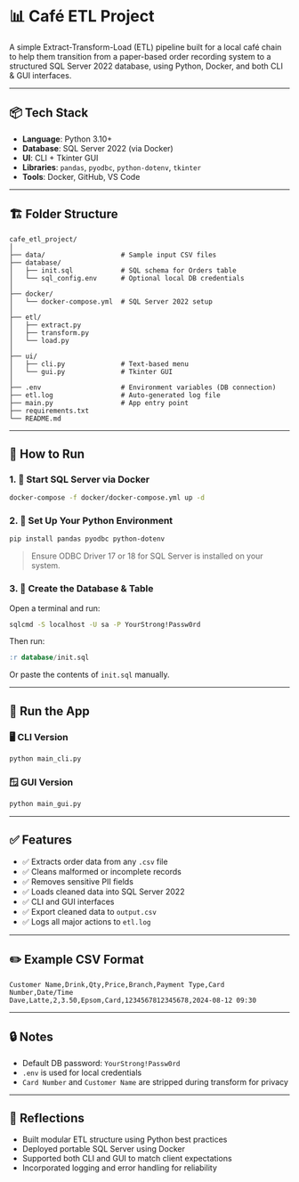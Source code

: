 
# 📊 Café ETL Project

A simple Extract-Transform-Load (ETL) pipeline built for a local café chain to help them transition from a paper-based order recording system to a structured SQL Server 2022 database, using Python, Docker, and both CLI & GUI interfaces.

---

## 📦 Tech Stack

- **Language**: Python 3.10+
- **Database**: SQL Server 2022 (via Docker)
- **UI**: CLI + Tkinter GUI
- **Libraries**: `pandas`, `pyodbc`, `python-dotenv`, `tkinter`
- **Tools**: Docker, GitHub, VS Code

---

## 🏗️ Folder Structure

```
cafe_etl_project/
│
├── data/                   # Sample input CSV files
├── database/
│   ├── init.sql            # SQL schema for Orders table
│   └── sql_config.env      # Optional local DB credentials
│
├── docker/
│   └── docker-compose.yml  # SQL Server 2022 setup
│
├── etl/
│   ├── extract.py
│   ├── transform.py
│   └── load.py
│
├── ui/
│   ├── cli.py              # Text-based menu
│   └── gui.py              # Tkinter GUI
│
├── .env                    # Environment variables (DB connection)
├── etl.log                 # Auto-generated log file
├── main.py                 # App entry point
├── requirements.txt
└── README.md
```

---

## 🧪 How to Run

### 1. 🐳 Start SQL Server via Docker

```bash
docker-compose -f docker/docker-compose.yml up -d
```

### 2. 🧰 Set Up Your Python Environment

```bash
pip install pandas pyodbc python-dotenv
```

> Ensure ODBC Driver 17 or 18 for SQL Server is installed on your system.

### 3. 🧾 Create the Database & Table

Open a terminal and run:

```bash
sqlcmd -S localhost -U sa -P YourStrong!Passw0rd
```

Then run:

```sql
:r database/init.sql
```

Or paste the contents of `init.sql` manually.

---

## 🚀 Run the App

### 🖥️ CLI Version
```bash
python main_cli.py
```

### 🪟 GUI Version

```bash
python main_gui.py
```
---

## ✅ Features

- ✅ Extracts order data from any `.csv` file
- ✅ Cleans malformed or incomplete records
- ✅ Removes sensitive PII fields
- ✅ Loads cleaned data into SQL Server 2022
- ✅ CLI and GUI interfaces
- ✅ Export cleaned data to `output.csv`
- ✅ Logs all major actions to `etl.log`

---

## ✏️ Example CSV Format

```csv
Customer Name,Drink,Qty,Price,Branch,Payment Type,Card Number,Date/Time
Dave,Latte,2,3.50,Epsom,Card,1234567812345678,2024-08-12 09:30
```

---

## 🔒 Notes

- Default DB password: `YourStrong!Passw0rd`
- `.env` is used for local credentials
- `Card Number` and `Customer Name` are stripped during transform for privacy

---

## 🧠 Reflections

- Built modular ETL structure using Python best practices
- Deployed portable SQL Server using Docker
- Supported both CLI and GUI to match client expectations
- Incorporated logging and error handling for reliability
